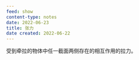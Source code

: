 ```yaml
---
feed: show
content-type: notes
date: 2022-06-23
title: 张力
date created: 2022-06-22
---
```

受到牵拉的物体中任一截面两侧存在的相互作用的拉力。
